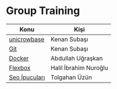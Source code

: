 # Group Training


Konu | Kişi
---- | -----------
[unicrowbase](https://github.com/unicrow/unicrowbase) | Kenan Subaşı
[Git](Git/) | Kenan Subaşı
[Docker](Docker/) | Abdullah Uğraşkan
[Flexbox](Flexbox/) | Halil İbrahim Nuroğlu
[Seo İpucuları](Seo/) | Tolgahan Üzün
